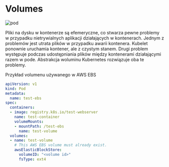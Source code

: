 # Volumes
![pod](/Nowe/grafiki/volumes.png)

Pliki na dysku w kontenerze są efemeryczne, co stwarza pewne problemy w przypadku nietrywialnych aplikacji działających w kontenerach. Jednym z problemów jest utrata plików w przypadku awarii kontenera. Kubelet ponownie uruchamia kontener, ale z czystym stanem. Drugi problem występuje podczas udostępniania plików między kontenerami działającymi razem w pode. Abstrakcja woluminu Kubernetes rozwiązuje oba te problemy.

Przykład volumenu używanego w AWS EBS

```yaml
apiVersion: v1
kind: Pod
metadata:
  name: test-ebs
spec:
  containers:
  - image: registry.k8s.io/test-webserver
    name: test-container
    volumeMounts:
    - mountPath: /test-ebs
      name: test-volume
  volumes:
  - name: test-volume
    # This AWS EBS volume must already exist.
    awsElasticBlockStore:
      volumeID: "<volume id>"
      fsType: ext4
```

